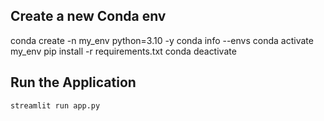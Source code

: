 ## Create a new Conda env
conda create -n my_env python=3.10 -y
conda info --envs
conda activate my_env
pip install -r requirements.txt
conda deactivate

## Run the Application
```python
streamlit run app.py
```